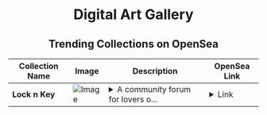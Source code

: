 <div align="center">

# Digital Art Gallery

## Trending Collections on OpenSea

| Collection Name                       | Image                                                                                     | Description                       | OpenSea Link                                                                                          |
|---------------------------------------|-------------------------------------------------------------------------------------------|-----------------------------------|--------------------------------------------------------------------------------------------------------|
| **Lock n Key** | ![Image](https://i.seadn.io/s/raw/files/dc0aadc6a81728010cc16ca166b0fa4c.png?w=500&auto=format?w=200&auto=format) | <details><summary>A community forum for lovers o...</summary>A community forum for lovers of craft</details> | <details><summary>Link</summary>[Lock n Key](https://opensea.io/collection/lock-n-key)</details> |

</div>